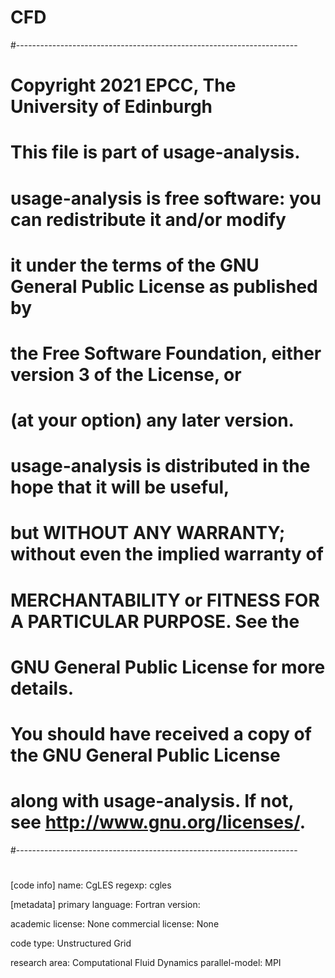 # CFD

#----------------------------------------------------------------------
# Copyright 2021 EPCC, The University of Edinburgh
#
# This file is part of usage-analysis.
#
# usage-analysis is free software: you can redistribute it and/or modify
# it under the terms of the GNU General Public License as published by
# the Free Software Foundation, either version 3 of the License, or
# (at your option) any later version.
#
# usage-analysis is distributed in the hope that it will be useful,
# but WITHOUT ANY WARRANTY; without even the implied warranty of
# MERCHANTABILITY or FITNESS FOR A PARTICULAR PURPOSE.  See the
# GNU General Public License for more details.
#
# You should have received a copy of the GNU General Public License
# along with usage-analysis.  If not, see <http://www.gnu.org/licenses/>.
#----------------------------------------------------------------------
#

[code info]
name: CgLES
regexp: cgles

[metadata]
primary language: Fortran
version:          

academic license: None
commercial license: None

code type: Unstructured Grid

research area: Computational Fluid Dynamics
parallel-model: MPI
